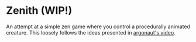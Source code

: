 # Zenith (WIP!)

An attempt at a simple zen game where you control a procedurally animated creature. This loosely follows the ideas presented in [argonaut's video](https://www.youtube.com/watch?v=qlfh_rv6khY). 